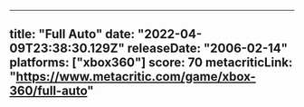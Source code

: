 
---
title: "Full Auto"
date: "2022-04-09T23:38:30.129Z"
releaseDate: "2006-02-14"
platforms: ["xbox360"]
score: 70
metacriticLink: "https://www.metacritic.com/game/xbox-360/full-auto"
---
